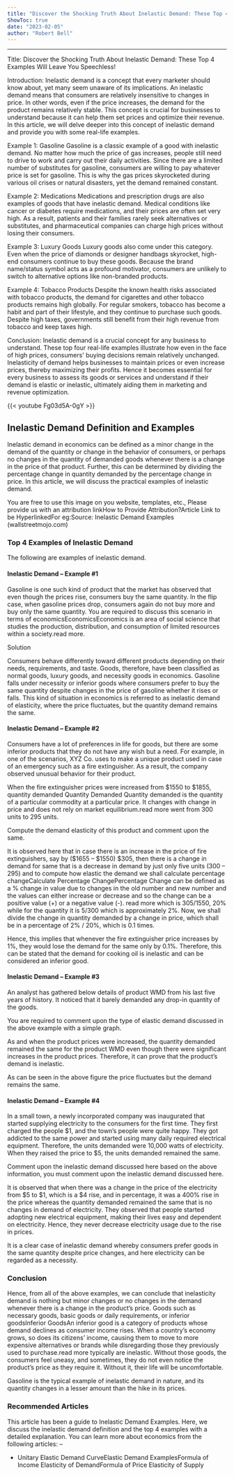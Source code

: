 ```yaml
---
title: "Discover the Shocking Truth About Inelastic Demand: These Top 4 Examples Will Leave You Speechless!"
ShowToc: true 
date: "2023-02-05"
author: "Robert Bell"
---
```

*****
Title: Discover the Shocking Truth About Inelastic Demand: These Top 4 Examples Will Leave You Speechless!

Introduction:
Inelastic demand is a concept that every marketer should know about, yet many seem unaware of its implications. An inelastic demand means that consumers are relatively insensitive to changes in price. In other words, even if the price increases, the demand for the product remains relatively stable. This concept is crucial for businesses to understand because it can help them set prices and optimize their revenue. In this article, we will delve deeper into this concept of inelastic demand and provide you with some real-life examples.

Example 1: Gasoline
Gasoline is a classic example of a good with inelastic demand. No matter how much the price of gas increases, people still need to drive to work and carry out their daily activities. Since there are a limited number of substitutes for gasoline, consumers are willing to pay whatever price is set for gasoline. This is why the gas prices skyrocketed during various oil crises or natural disasters, yet the demand remained constant.

Example 2: Medications
Medications and prescription drugs are also examples of goods that have inelastic demand. Medical conditions like cancer or diabetes require medications, and their prices are often set very high. As a result, patients and their families rarely seek alternatives or substitutes, and pharmaceutical companies can charge high prices without losing their consumers.

Example 3: Luxury Goods
Luxury goods also come under this category. Even when the price of diamonds or designer handbags skyrocket, high-end consumers continue to buy these goods. Because the brand name/status symbol acts as a profound motivator, consumers are unlikely to switch to alternative options like non-branded products.

Example 4: Tobacco Products
Despite the known health risks associated with tobacco products, the demand for cigarettes and other tobacco products remains high globally. For regular smokers, tobacco has become a habit and part of their lifestyle, and they continue to purchase such goods. Despite high taxes, governments still benefit from their high revenue from tobacco and keep taxes high.

Conclusion:
Inelastic demand is a crucial concept for any business to understand. These top four real-life examples illustrate how even in the face of high prices, consumers' buying decisions remain relatively unchanged. Inelasticity of demand helps businesses to maintain prices or even increase prices, thereby maximizing their profits. Hence it becomes essential for every business to assess its goods or services and understand if their demand is elastic or inelastic, ultimately aiding them in marketing and revenue optimization.

{{< youtube Fg03d5A-0gY >}} 



## Inelastic Demand Definition and Examples
 
Inelastic demand in economics can be defined as a minor change in the demand of the quantity or change in the behavior of consumers, or perhaps no changes in the quantity of demanded goods whenever there is a change in the price of that product. Further, this can be determined by dividing the percentage change in quantity demanded by the percentage change in price. In this article, we will discuss the practical examples of inelastic demand.
 
 You are free to use this image on you website, templates, etc.,  Please provide us with an attribution linkHow to Provide Attribution?Article Link to be HyperlinkedFor eg:Source: Inelastic Demand Examples (wallstreetmojo.com) 
 
### Top 4 Examples of Inelastic Demand
 
The following are examples of inelastic demand.
 
#### Inelastic Demand – Example #1
 
Gasoline is one such kind of product that the market has observed that even though the prices rise, consumers buy the same quantity. In the flip case, when gasoline prices drop, consumers again do not buy more and buy only the same quantity. You are required to discuss this scenario in terms of economicsEconomicsEconomics is an area of social science that studies the production, distribution, and consumption of limited resources within a society.read more.
 
Solution
 
Consumers behave differently toward different products depending on their needs, requirements, and taste. Goods, therefore, have been classified as normal goods, luxury goods, and necessity goods in economics. Gasoline falls under necessity or inferior goods where consumers prefer to buy the same quantity despite changes in the price of gasoline whether it rises or falls. This kind of situation in economics is referred to as inelastic demand of elasticity, where the price fluctuates, but the quantity demand remains the same.
 
#### Inelastic Demand – Example #2
 
Consumers have a lot of preferences in life for goods, but there are some inferior products that they do not have any wish but a need. For example, in one of the scenarios, XYZ Co. uses to make a unique product used in case of an emergency such as a fire extinguisher. As a result, the company observed unusual behavior for their product.
 
When the fire extinguisher prices were increased from $1550 to $1855, quantity demanded  Quantity Demanded Quantity demanded is the quantity of a particular commodity at a particular price.  It changes with change in price and does not rely on market equilibrium.read more went from 300 units to 295 units.
 
 Compute the demand elasticity of this product and comment upon the same.
 
It is observed here that in case there is an increase in the price of fire extinguishers, say by ($1655 – $1550) $305, then there is a change in demand for same that is a decrease in demand by just only five units (300 – 295) and to compute how elastic the demand we shall calculate percentage changeCalculate Percentage ChangePercentage Change can be defined as a % change in value due to changes in the old number and new number and the values can either increase or decrease and so the change can be a positive value (+) or a negative value (-). read more which is $305/$1550, 20% while for the quantity it is 5/300 which is approximately 2%. Now, we shall divide the change in quantity demanded by a change in price, which shall be in a percentage of 2% / 20%, which is 0.1 times.
 
Hence, this implies that whenever the fire extinguisher price increases by 1%, they would lose the demand for the same only by 0.1%. Therefore, this can be stated that the demand for cooking oil is inelastic and can be considered an inferior good.
 
#### Inelastic Demand – Example #3
 
An analyst has gathered below details of product WMD from his last five years of history. It noticed that it barely demanded any drop-in quantity of the goods.
 
You are required to comment upon the type of elastic demand discussed in the above example with a simple graph.
 
As and when the product prices were increased, the quantity demanded remained the same for the product WMD even though there were significant increases in the product prices. Therefore, it can prove that the product’s demand is inelastic.
 
As can be seen in the above figure the price fluctuates but the demand remains the same.
 
#### Inelastic Demand – Example #4
 
In a small town, a newly incorporated company was inaugurated that started supplying electricity to the consumers for the first time. They first charged the people $1, and the town’s people were quite happy. They got addicted to the same power and started using many daily required electrical equipment. Therefore, the units demanded were 10,000 watts of electricity. When they raised the price to $5, the units demanded remained the same.
 
 Comment upon the inelastic demand discussed here based on the above information, you must comment upon the inelastic demand discussed here.
 
It is observed that when there was a change in the price of the electricity from $5 to $1, which is a $4 rise, and in percentage, it was a 400% rise in the price whereas the quantity demanded remained the same that is no changes in demand of electricity. They observed that people started adopting new electrical equipment, making their lives easy and dependent on electricity. Hence, they never decrease electricity usage due to the rise in prices.
 
It is a clear case of inelastic demand whereby consumers prefer goods in the same quantity despite price changes, and here electricity can be regarded as a necessity.
 
### Conclusion
 
Hence, from all of the above examples, we can conclude that inelasticity demand is nothing but minor changes or no changes in the demand whenever there is a change in the product’s price. Goods such as necessary goods, basic goods or daily requirements, or inferior goodsInferior GoodsAn inferior good is a category of products whose demand declines as consumer income rises. When a country’s economy grows, so does its citizens’ income, causing them to move to more expensive alternatives or brands while disregarding those they previously used to purchase.read more typically are inelastic. Without those goods, the consumers feel uneasy, and sometimes, they do not even notice the product’s price as they require it. Without it, their life will be uncomfortable.
 
Gasoline is the typical example of inelastic demand in nature, and its quantity changes in a lesser amount than the hike in its prices. 
 
### Recommended Articles
 
This article has been a guide to Inelastic Demand Examples. Here, we discuss the inelastic demand definition and the top 4 examples with a detailed explanation. You can learn more about economics from the following articles: –
 
- Unitary Elastic Demand CurveElastic Demand ExamplesFormula of Income Elasticity of DemandFormula of Price Elasticity of Supply




